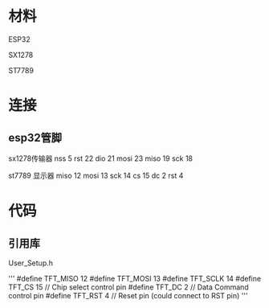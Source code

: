 # 材料
ESP32

SX1278

ST7789

# 连接
## esp32管脚

sx1278传输器
nss     5
rst     22
dio     21
mosi    23
miso    19
sck     18

st7789 显示器
miso    12
mosi    13 
sck     14
cs      15
dc      2
rst     4

# 代码
## 引用库

User_Setup.h

'''
#define TFT_MISO 12
#define TFT_MOSI 13
#define TFT_SCLK 14
#define TFT_CS   15  // Chip select control pin
#define TFT_DC    2  // Data Command control pin
#define TFT_RST   4  // Reset pin (could connect to RST pin)
'''
